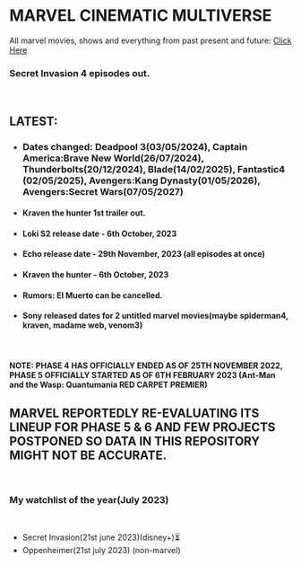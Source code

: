 # MARVEL CINEMATIC MULTIVERSE

All marvel movies, shows and everything from past present and future: [Click Here](https://github.com/gunjan1909/marvel/blob/main/MCU%20RESEARCH.md)

### Secret Invasion 4 episodes out.

<br/>

## LATEST:

- ### Dates changed: Deadpool 3(03/05/2024), Captain America:Brave New World(26/07/2024), Thunderbolts(20/12/2024), Blade(14/02/2025), Fantastic4 (02/05/2025), Avengers:Kang Dynasty(01/05/2026), Avengers:Secret Wars(07/05/2027)
- #### Kraven the hunter 1st trailer out.
- #### Loki S2 release date - 6th October, 2023
- #### Echo release date - 29th November, 2023 (all episodes at once)
- #### Kraven the hunter - 6th October, 2023
- #### Rumors: El Muerto can be cancelled.
- #### Sony released dates for 2 untitled marvel movies(maybe spiderman4, kraven, madame web, venom3)

<br/>

#### NOTE: PHASE 4 HAS OFFICIALLY ENDED AS OF 25TH NOVEMBER 2022, PHASE 5 OFFICIALLY STARTED AS OF 6TH FEBRUARY 2023 (Ant-Man and the Wasp: Quantumania RED CARPET PREMIER)

## MARVEL REPORTEDLY RE-EVALUATING ITS LINEUP FOR PHASE 5 & 6 AND FEW PROJECTS POSTPONED SO DATA IN THIS REPOSITORY MIGHT NOT BE ACCURATE.

<br/>

### My watchlist of the year(July 2023)

<br/>

- Secret Invasion(21st june 2023)(disney+)⏳
- Oppenheimer(21st july 2023) (non-marvel)
